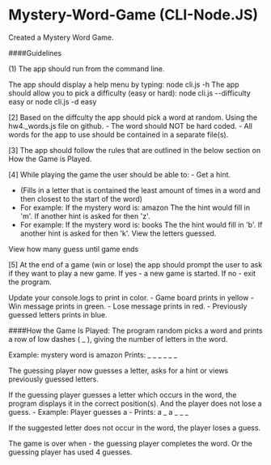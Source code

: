 # Mystery-Word-Game (CLI-Node.JS)

Created a Mystery Word Game.

####Guidelines

(1) The app should run from the command line. 

The app should display a help menu by typing: 
node cli.js -h
The app should allow you to pick a difficulty (easy or hard): 
node cli.js --difficulty easy or node cli.js -d easy


[2] Based on the diffculty the app should pick a word at random. Using the hw4._words.js file on github. - The word should NOT be hard coded. - All words for the app to use should be contained in a separate file(s). 

[3] The app should follow the rules that are outlined in the below section on How the Game is Played. 

[4] While playing the game the user should be able to: - Get a hint. 
- (Fills in a letter that is contained the least amount of times in a word and then closest to the start of the word) 
- For example: If the mystery word is: amazon The the hint would fill in 'm'. If another hint is asked for then 'z'. 
- For example: If the mystery word is: books The the hint would fill in 'b'. If another hint is asked for then 'k'. 
View the letters guessed.

View how many guess until game ends


[5] At the end of a game (win or lose) the app should prompt the user to ask if they want to play a new game. If yes - a new game is started. If no - exit the program. 

Update your console.logs to print in color. - Game board prints in yellow - Win message prints in green. - Lose message prints in red. - Previously guessed letters prints in blue.

####How the Game Is Played: The program random picks a word and prints a row of low dashes ( _ ), giving the number of letters in the word.

Example: mystery word is amazon
Prints: _ _ _ _ _ _

The guessing player now guesses a letter, asks for a hint or views previously guessed letters. 

If the guessing player guesses a letter which occurs in the word, the program displays it in the correct position(s). And the player does not lose a guess. - Example: Player guesses a - Prints: a _ a _ _ _ 

If the suggested letter does not occur in the word, the player loses a guess. 

The game is over when - the guessing player completes the word. Or the guessing player has used 4 guesses.
